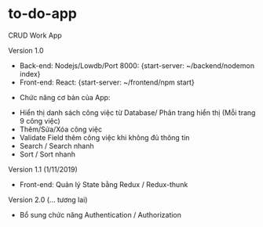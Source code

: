 # to-do-app
CRUD Work App

Version 1.0
- Back-end: Nodejs/Lowdb/Port 8000: {start-server: ~/backend/nodemon index}
- Front-end: React: {start-server: ~/frontend/npm start}
+ Chức năng cơ bản của App:
- Hiển thị danh sách công việc từ Database/ Phân trang hiển thị (Mỗi trang 9 công việc)
- Thêm/Sửa/Xóa công việc
- Validate Field thêm công việc khi không đủ thông tin
- Search / Search nhanh
- Sort / Sort nhanh

Version 1.1 (1/11/2019)
- Front-end: Quản lý State bằng Redux / Redux-thunk

Version 2.0 (... tương lai)
- Bổ sung chức năng Authentication / Authorization


